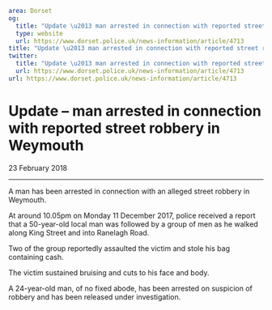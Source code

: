 ```yaml
area: Dorset
og:
  title: "Update \u2013 man arrested in connection with reported street robbery in Weymouth"
  type: website
  url: https://www.dorset.police.uk/news-information/article/4713
title: "Update \u2013 man arrested in connection with reported street robbery in Weymouth |"
twitter:
  title: "Update \u2013 man arrested in connection with reported street robbery in Weymouth"
  url: https://www.dorset.police.uk/news-information/article/4713
url: https://www.dorset.police.uk/news-information/article/4713
```

# Update – man arrested in connection with reported street robbery in Weymouth

23 February 2018

* * *

A man has been arrested in connection with an alleged street robbery in Weymouth.

At around 10.05pm on Monday 11 December 2017, police received a report that a 50-year-old local man was followed by a group of men as he walked along King Street and into Ranelagh Road.

Two of the group reportedly assaulted the victim and stole his bag containing cash.

The victim sustained bruising and cuts to his face and body.

A 24-year-old man, of no fixed abode, has been arrested on suspicion of robbery and has been released under investigation.
